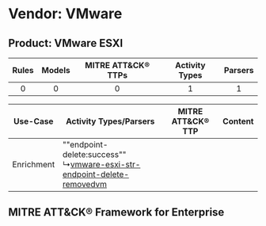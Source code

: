 Vendor: VMware
==============
Product: VMware ESXI
--------------------
| Rules | Models | MITRE ATT&CK® TTPs | Activity Types | Parsers |
|:-----:|:------:|:------------------:|:--------------:|:-------:|
|   0   |   0    |         0          |       1        |    1    |

|  Use-Case  | Activity Types/Parsers    | MITRE ATT&CK® TTP | Content    |
|:----------:| ---- | ---- | ---- |
| Enrichment |  ""endpoint-delete:success""<br> ↳[vmware-esxi-str-endpoint-delete-removedvm](Ps/pC_vmwareesxistrendpointdeleteremovedvm.md)<br> |    | [](RM/r_m_vmware_vmware_esxi_Enrichment.md) |

MITRE ATT&CK® Framework for Enterprise
--------------------------------------
